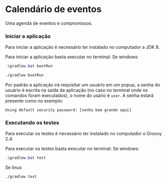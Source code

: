 # Calendário de eventos

Uma agenda de eventos e compromissos.


### Iniciar a aplicação
Para iniciar a aplicação é necessário ter instalado no computador a JDK 8.

Para iniciar a aplicação basta executar no terminal:
Se windows:
```powershell
.\gradlew.bat bootRun
```
```bash
./gradlew bootRun
```

Por padrão a aplicação irá requisitar um usuário em um popup, a senha do usuário é escrita na saída da aplicação (no caso no terminal onde os comandos foram executados), o nome do usário é `user`. A senha estará presente como no exemplo:
```
Using default security password: [senha bem grande aqui]
```

### Executando os testes
Para executar os testes é necessário ter instalado no computador o Groovy 2.4.

Para executar os testes basta executar no terminal:
Se windows:
```powershell
.\gradlew.bat test
```
Se linux
```bash
./gradlew test
```
